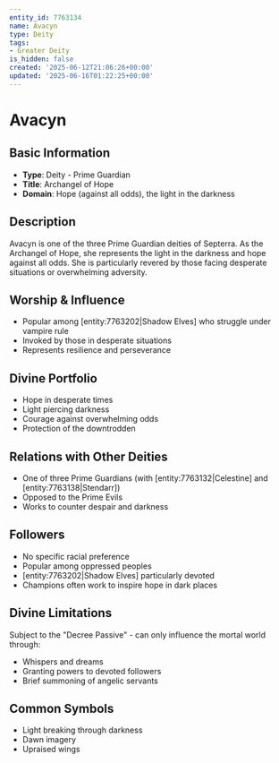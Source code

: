 ```yaml
---
entity_id: 7763134
name: Avacyn
type: Deity
tags:
- Greater Deity
is_hidden: false
created: '2025-06-12T21:06:26+00:00'
updated: '2025-06-16T01:22:25+00:00'
---
```


# Avacyn

## Basic Information

- **Type**: Deity - Prime Guardian
- **Title**: Archangel of Hope
- **Domain**: Hope (against all odds), the light in the darkness

## Description

Avacyn is one of the three Prime Guardian deities of Septerra. As the Archangel of Hope, she represents the light in the darkness and hope against all odds. She is particularly revered by those facing desperate situations or overwhelming adversity.

## Worship & Influence

- Popular among [entity:7763202|Shadow Elves] who struggle under vampire rule
- Invoked by those in desperate situations
- Represents resilience and perseverance

## Divine Portfolio

- Hope in desperate times
- Light piercing darkness
- Courage against overwhelming odds
- Protection of the downtrodden

## Relations with Other Deities

- One of three Prime Guardians (with [entity:7763132|Celestine] and [entity:7763138|Stendarr])
- Opposed to the Prime Evils
- Works to counter despair and darkness

## Followers

- No specific racial preference
- Popular among oppressed peoples
- [entity:7763202|Shadow Elves] particularly devoted
- Champions often work to inspire hope in dark places

## Divine Limitations

Subject to the "Decree Passive" - can only influence the mortal world through:

- Whispers and dreams
- Granting powers to devoted followers
- Brief summoning of angelic servants

## Common Symbols

- Light breaking through darkness
- Dawn imagery
- Upraised wings